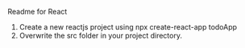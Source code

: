 Readme for React
1. Create a new reactjs project using 
      npx create-react-app todoApp
2. Overwrite the src folder in your project directory.
